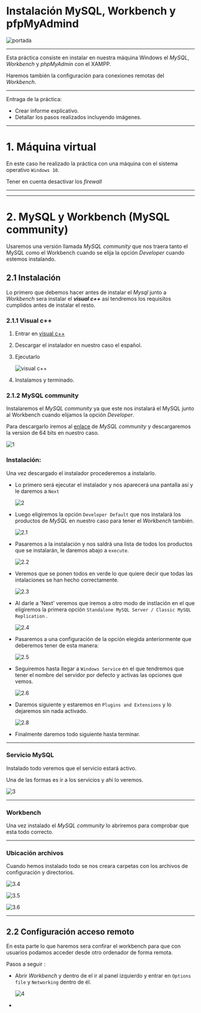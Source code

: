 # Instalación MySQL, Workbench y pfpMyAdmind

![portada](./img/portada.png)

___

 Esta práctica consiste en instalar en nuestra máquina Windows el *MySQL*, *Workbench* y *phpMyAdmin* con el XAMPP.

 Haremos también la configuración para conexiones remotas del *Workbench*.

___

Entraga de la práctica:

- Crear informe explicativo.
- Detallar los pasos realizados incluyendo imágenes.

___

# 1. Máquina virtual

En este caso he realizado la práctica con una máquina con el sistema operativo `Windows 10`.

Tener en cuenta desactivar los *firewall*

___
___

# 2. MySQL y Workbench (MySQL community)

Usaremos una versión llamada *MySQL community* que nos traera tanto el MySQL como el Workbench cuando se elija la opción *Developer* cuando estemos instalando.


## 2.1 Instalación

Lo primero que debemos hacer antes de instalar el *Mysql* junto a *Workbench* sera instalar el ***visual c++*** así tendremos los requisitos cumplidos antes de instalar el resto.

### 2.1.1 Visual c++

1. Entrar en [visual c++](https://support.microsoft.com/en-us/help/3179560/update-for-visual-c-2013-and-visual-c-redistributable-package)

2. Descargar el instalador en nuestro caso el español.

3. Ejecutarlo

    ![visual c++](./img/0-visual.png)

4. Instalamos y terminado.


### 2.1.2 MySQL community

Instalaremos el *MySQL community* ya que este nos instalará el MySQL junto al Workbench cuando elijamos la opción *Developer*.

Para descargarlo iremos al [enlace](https://dev.mysql.com/downloads/windows/installer/5.7.html) de *MySQL community* y descargaremos la version de 64 bits en nuestro caso.

![1](./img/1.png)


### Instalación:

Una vez descargado el instalador procederemos a instalarlo.

- Lo primero será ejecutar el instalador y nos aparecerá una pantalla así y le daremos a `Next`

  ![2](./img/2-instalacion.png)

- Luego eligiremos la opción `Developer Default` que nos instalará los productos de *MySQL* en nuestro caso para tener el *Workbench* también.

  ![2.1](./img/2.1.png)

- Pasaremos a la instalación y nos saldrá una lista de todos los productos que se instalarán, le daremos abajo a `execute`.

  ![2.2](./img/2.2.png)

- Veremos que se ponen todos en verde lo que quiere decir que todas las intalaciones se han hecho correctamente.

  ![2.3](./img/2.3.png)

- Al darle a 'Next' veremos que iremos a otro modo de instlación en el que eligiremos la primera opción `Standalone MySQL Server / Classic MySQL Replication` .

  ![2.4](./img/2.4.png)

- Pasaremos a una configuración de la opción elegida anteriormente que deberemos tener de esta manera:

  ![2.5](./img/2.5.png)

- Seguiremos hasta llegar a `Windows Service`  en el que tendremos que tener el nombre del servidor por defecto y activas las opciones que vemos.

  ![2.6](./img/2.6.png)

- Daremos siguiente y estaremos en `Plugins and Extensions` y lo dejaremos sin nada activado.

  ![2.8](./img/2.7.png)

- Finalmente daremos todo siguiente hasta terminar.

___


### Servicio MySQL

Instalado todo veremos que el servicio estará activo.

Una de las formas es ir a los servicios y ahi lo veremos.

  ![3](./img/3.png)

  ___

### Workbench

Una vez instalado el *MySQL community* lo abriremos para comprobar que esta todo correcto.


___

### Ubicación archivos

Cuando hemos instalado todo se nos creara carpetas con los archivos de configuración y directorios.

  ![3.4](./img/3.4.png)

  ![3.5](./img/3.5.png)

  ![3.6](./img/3.6.png)


  ___

## 2.2 Configuración acceso remoto

En esta parte lo que haremos sera confirar el workbench para que con usuarios podamos acceder desde otro ordenador de forma remota.

Pasos a seguir :

- Abrir *Workbench* y dentro de el ir al panel izquierdo y entrar en `Options file` y `Networking` dentro de él.

  ![4](./img/4.png)

- 

